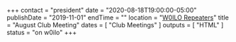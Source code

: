 +++
contact = "president"
date = "2020-08-18T19:00:00-05:00"
publishDate = "2019-11-01"
endTime = ""
location = "[W0ILO Repeaters](/radios/)"
title = "August Club Meeting"
dates = [ "Club Meetings" ]
outputs = [ "HTML" ]
status = "on w0ilo"
+++
